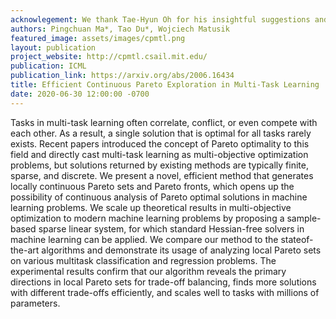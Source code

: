 ```yaml
---
acknowlegement: We thank Tae-Hyun Oh for his insightful suggestions and constructive feedback on Krylov subspace methods. We also thank all reviewers for their comments. We thank Buttercup Foshey (and Michael Foshey) for her emotional support during this work. This work is supported by the Intelligence Advanced Research Projects Activity under grant 2019-19020100001, the Defense Advanced Research Projects Agency under grant N66001-15-C-4030, and the National Science Foundation under grant CMMI-1644558.
authors: Pingchuan Ma*, Tao Du*, Wojciech Matusik
featured_image: assets/images/cpmtl.png
layout: publication
project_website: http://cpmtl.csail.mit.edu/
publication: ICML
publication_link: https://arxiv.org/abs/2006.16434
title: Efficient Continuous Pareto Exploration in Multi-Task Learning
date: 2020-06-30 12:00:00 -0700
---
```


Tasks in multi-task learning often correlate, conflict, or even compete with each other. As a result, a single solution that is optimal for all tasks rarely exists. Recent papers introduced the concept of Pareto optimality to this field and directly cast multi-task learning as multi-objective optimization problems, but solutions returned by existing methods are typically finite, sparse, and discrete. We present a novel, efficient method that generates locally continuous Pareto sets and Pareto fronts, which opens up the possibility of continuous analysis of Pareto optimal solutions in machine learning problems. We scale up theoretical results in multi-objective optimization to modern machine learning problems by proposing a sample-based sparse linear system, for which standard Hessian-free solvers in machine learning can be applied. We compare our method to the stateof-the-art algorithms and demonstrate its usage of analyzing local Pareto sets on various multitask classification and regression problems. The experimental results confirm that our algorithm reveals the primary directions in local Pareto sets for trade-off balancing, finds more solutions with different trade-offs efficiently, and scales well to tasks with millions of parameters.
